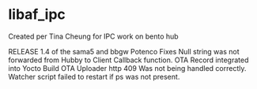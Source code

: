 # libaf_ipc
Created per Tina Cheung for IPC work on bento hub 

RELEASE 1.4 of the sama5 and bbgw Potenco
Fixes
Null string was not forwarded from Hubby to Client Callback function.
OTA Record integrated into Yocto Build
OTA Uploader http 409 Was not being handled correctly.
Watcher script failed to restart if ps was not present. 